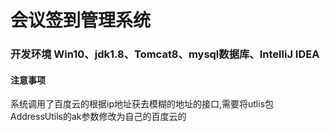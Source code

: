 #                                                    会议签到管理系统

 
### 开发环境 Win10、jdk1.8、Tomcat8、mysql数据库、IntelliJ IDEA


#### 注意事项
 系统调用了百度云的根据ip地址获去模糊的地址的接口,需要将utlis包AddressUtils的ak参数修改为自己的百度云的


